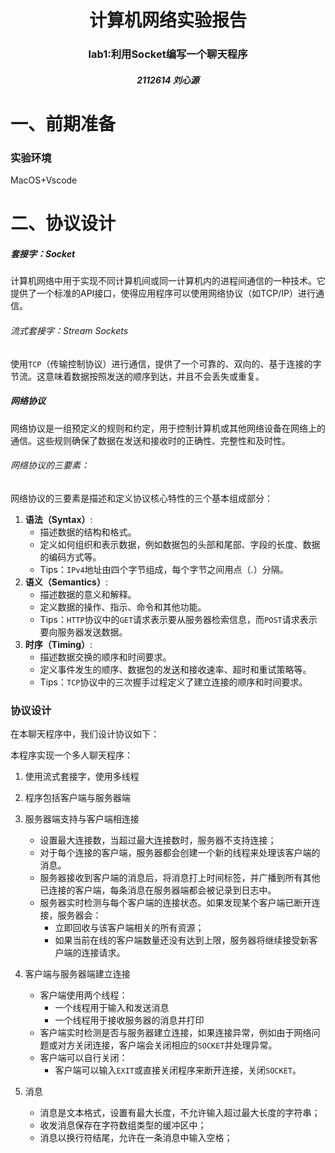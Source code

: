 <h1><center>计算机网络实验报告</center></h1>

<h3><center>lab1:利用Socket编写一个聊天程序</center></h3>

<h5><center>2112614 刘心源</center></h5>

# 一、前期准备

### 实验环境

MacOS+Vscode



# 二、协议设计

##### 套接字：Socket

计算机网络中用于实现不同计算机间或同一计算机内的进程间通信的一种技术。它提供了一个标准的API接口，使得应用程序可以使用网络协议（如TCP/IP）进行通信。

###### 流式套接字：Stream Sockets

使用`TCP`（传输控制协议）进行通信，提供了一个可靠的、双向的、基于连接的字节流。这意味着数据按照发送的顺序到达，并且不会丢失或重复。



##### 网络协议

网络协议是一组预定义的规则和约定，用于控制计算机或其他网络设备在网络上的通信。这些规则确保了数据在发送和接收时的正确性、完整性和及时性。

###### 网络协议的三要素：

网络协议的三要素是描述和定义协议核心特性的三个基本组成部分：

1. **语法（Syntax）**:
   - 描述数据的结构和格式。
   - 定义如何组织和表示数据，例如数据包的头部和尾部、字段的长度、数据的编码方式等。
   - Tips：`IPv4`地址由四个字节组成，每个字节之间用点（.）分隔。
2. **语义（Semantics）**:
   - 描述数据的意义和解释。
   - 定义数据的操作、指示、命令和其他功能。
   - Tips：`HTTP`协议中的`GET`请求表示要从服务器检索信息，而`POST`请求表示要向服务器发送数据。
3. **时序（Timing）**:
   - 描述数据交换的顺序和时间要求。
   - 定义事件发生的顺序、数据包的发送和接收速率、超时和重试策略等。
   - Tips：`TCP`协议中的三次握手过程定义了建立连接的顺序和时间要求。



### 协议设计

在本聊天程序中，我们设计协议如下：

本程序实现一个多人聊天程序：

1. 使用流式套接字，使用多线程
2. 程序包括客户端与服务器端
3. 服务器端支持与客户端相连接
   - 设置最大连接数，当超过最大连接数时，服务器不支持连接；
   - 对于每个连接的客户端，服务器都会创建一个新的线程来处理该客户端的消息。
   - 服务器接收到客户端的消息后，将消息打上时间标签，并广播到所有其他已连接的客户端，每条消息在服务器端都会被记录到日志中。
   - 服务器实时检测与每个客户端的连接状态。如果发现某个客户端已断开连接，服务器会：
     - 立即回收与该客户端相关的所有资源；
     - 如果当前在线的客户端数量还没有达到上限，服务器将继续接受新客户端的连接请求。

4. 客户端与服务器端建立连接
   - 客户端使用两个线程：
     - 一个线程用于输入和发送消息
     - 一个线程用于接收服务器的消息并打印
   - 客户端实时检测是否与服务器建立连接，如果连接异常，例如由于网络问题或对方关闭连接，客户端会关闭相应的`SOCKET`并处理异常。
   - 客户端可以自行关闭：
     - 客户端可以输入`EXIT`或直接关闭程序来断开连接，关闭`SOCKET`。
5. 消息
   - 消息是文本格式，设置有最大长度，不允许输入超过最大长度的字符串；
   - 收发消息保存在字符数组类型的缓冲区中；
   - 消息以换行符结尾，允许在一条消息中输入空格；



